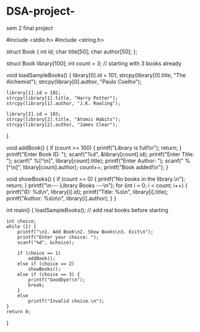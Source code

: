 # DSA-project-
sem 2 final project 


#include <stdio.h>
#include <string.h>

struct Book {
    int id;
    char title[50];
    char author[50];
};

struct Book library[100];
int count = 3; // starting with 3 books already

void loadSampleBooks() {
    library[0].id = 101;
    strcpy(library[0].title, "The Alchemist");
    strcpy(library[0].author, "Paulo Coelho");

    library[1].id = 102;
    strcpy(library[1].title, "Harry Potter");
    strcpy(library[1].author, "J.K. Rowling");

    library[2].id = 103;
    strcpy(library[2].title, "Atomic Habits");
    strcpy(library[2].author, "James Clear");
}

void addBook() {
    if (count >= 100) {
        printf("Library is full!\n");
        return;
    }
    printf("Enter Book ID: ");
    scanf("%d", &library[count].id);
    printf("Enter Title: ");
    scanf(" %[^\n]", library[count].title);
    printf("Enter Author: ");
    scanf(" %[^\n]", library[count].author);
    count++;
    printf("Book added!\n");
}

void showBooks() {
    if (count == 0) {
        printf("No books in the library.\n");
        return;
    }
    printf("\n--- Library Books ---\n");
    for (int i = 0; i < count; i++) {
        printf("ID: %d\n", library[i].id);
        printf("Title: %s\n", library[i].title);
        printf("Author: %s\n\n", library[i].author);
    }
}

int main() {
    loadSampleBooks(); // add real books before starting

    int choice;
    while (1) {
        printf("\n1. Add Book\n2. Show Books\n3. Exit\n");
        printf("Enter your choice: ");
        scanf("%d", &choice);

        if (choice == 1)
            addBook();
        else if (choice == 2)
            showBooks();
        else if (choice == 3) {
            printf("Goodbye!\n");
            break;
        }
        else
            printf("Invalid choice.\n");
    }
    return 0;
}

